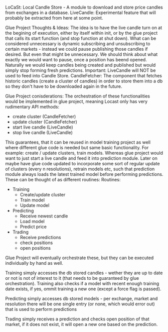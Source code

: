 LoCaSt: Local Candle Store - A module to download and store price candles from exchanges in a database. 
LiveCandle: Experimental feature that will probably be extracted from here at some point.

Glue Project Thoughts & Ideas:
The idea is to have the live candle turn on at the begining of execution, either by itself within init, or by the glue project that calls its start function (and stop function at shut down). 
What can be considered unnecessary is dynamic subscribing and unsubscribing to certain markets - instead we could pause
publishing those candles if desired. But even that might be unnecessary. We should think about what exactly we would want to pause, once a position has beend opened. Naturally we would keep candles being created and published but would simply stop forming fresh predictions. Important: LiveCandle will NOT be used to feed into Candle Store. 
CandleFetcher:
The component that fetches historic candles (create a cluster of candles) in order to store them into a db so they don't have to be downloaded again in the future. 

Glue Project conisderations: 
The orchestration of these functionalities would be implemented in glue project, meaning Locast only has very rudimentary API methods:
- create cluster (CandleFetcher)
- update cluster (CandleFetcher)
- start live candle (LiveCandle)
- stop live candle (LiveCandle)

This guarantees, that it can be reused in model training project as well where different glue code is needed but same basic functionality.
For example: create / update clusters, train models. Whereas glue project would want to just start a live candle and feed it into prediction module.
Later on maybe have glue code updated to incorporate some sort of regular update of clusters (every n resolutions), retrain models etc, such that prediction module always loads the latest trained model before performing predictions.
These can be thought of as different routines: 
Routines: 
- Training
    - Create/update cluster
    - Train model
    - Update model
- Predicting
    - Receive newest candle
    - Load model
    - Predict price
- Trading
    - Receive predictions
    - check positions
    - open positions

Glue Project will eventually orchestrate these, but they can be executed individually by hand as well.

Training simply accesses the db stored candles - wether they are up to date or not is not of interest to it (that needs to be guaranteed by glue orchestration). Training also checks if a model with recent enough training date exists, if yes, ommit training a new one (except a force flag is passed). 

Predicting simply accesses db stored models - per exchange, market and resolution there will be one single entry (or none, which would error out) that is used to 
perform predictions

Trading simply receives a prediction and checks open position of that market, if it does not exist, it will open a new one based on the prediction.